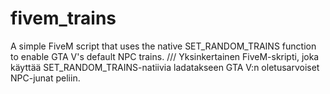 # fivem_trains
A simple FiveM script that uses the native SET_RANDOM_TRAINS function to enable GTA V's default NPC trains. ///  Yksinkertainen FiveM-skripti, joka käyttää SET_RANDOM_TRAINS-natiivia ladatakseen GTA V:n oletusarvoiset NPC-junat peliin.
